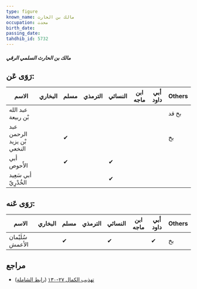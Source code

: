 ```yaml
---
type: figure
known_name: مالك بن الحارث
occupation: محدث
birth_date:
passing_date:
tahdhib_id: 5732
---
```

##### مالك بن الحارث السلمي الرقي

## رَوَى عَن:
| الاسم                      | البخاري | مسلم | الترمذي | النسائي | ابن ماجه | أبي داود | Others |
| -------------------------- | ------- | ---- | ------- | ------- | -------- | -------- | ------ |
| عبد الله بْن ربيعة         |         |      |         |         |          |          | بخ قد  |
| عبد الرحمن بْن يزيد النخعي |         | ✔    |         |         |          |          | بخ     |
| أبي الأَحوص                |         | ✔    |         | ✔       |          |          |        |
| أبي سَعِيد الخُدْرِيّ      |         |      |         | ✔       |          |          |        |
## رَوَى عَنه:
| الاسم            | البخاري | مسلم | الترمذي | النسائي | ابن ماجه | أبي داود | Others |
| ---------------- | ------- | ---- | ------- | ------- | -------- | -------- | ------ |
| سُلَيْمان الأعمش |         | ✔    |         | ✔       |          | ✔        | بخ     |
## مراجع
- [تهذيب الكمال ٢٧-١٣٠](obsidian://open?vault=Tahdhib-al-Kamal&file=Figures/٥٧٣٢-مالك%20بن%20الحارث%20السلمي%20الرقي) ([رابط الشاملة](https://shamela.ws/book/3722/14519))